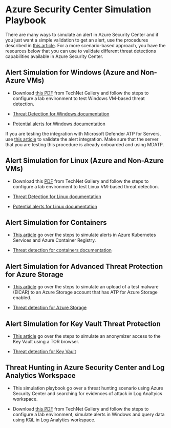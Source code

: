 
# Azure Security Center Simulation Playbook

There are many ways to simulate an alert in Azure Security Center and if you just want a simple validation to get an alert, use the procedures described in [this article](https://docs.microsoft.com/en-us/azure/security-center/security-center-alert-validation). For a more scenario-based approach, you have the resources below that you can use to validate different threat detections capabilities available in Azure Security Center.

## Alert Simulation for Windows (Azure and Non-Azure VMs)

- Download [this PDF](https://gallery.technet.microsoft.com/Azure-Security-Center-f621a046) from TechNet Gallery and follow the steps to configure a lab environment to test Windows VM-based threat detection.

- [Threat Detection for Windows documentation](https://docs.microsoft.com/en-us/azure/security-center/security-center-alerts-iaas#windows-)

- [Potential alerts for Windows documentation](https://docs.microsoft.com/en-us/azure/security-center/alerts-reference#alerts-windows)

If you are testing the integration with Microsoft Defender ATP for Servers, use [this article](https://docs.microsoft.com/en-us/azure/security-center/security-center-wdatp#test-the-feature) to validate the alert integration. Make sure that the server that you are testing this procedure is already onboarded and using MDATP.

## Alert Simulation for Linux (Azure and Non-Azure VMs)

- Download this [PDF](https://gallery.technet.microsoft.com/Azure-Security-Center-0ac8a5ef) from TechNet Gallery and follow the steps to configure a lab environment to test Linux VM-based threat detection.

- [Threat Detection for Linux documentation](https://docs.microsoft.com/en-us/azure/security-center/security-center-alerts-iaas#linux-)

- [Potential alerts for Linux documentation](https://docs.microsoft.com/en-us/azure/security-center/alerts-reference#alerts-linux)


## Alert Simulation for Containers

- [This article](https://techcommunity.microsoft.com/t5/azure-security-center/how-to-demonstrate-the-new-containers-features-in-azure-security/ba-p/1011270) go over the steps to simulate alerts in Azure Kubernetes Services and Azure Container Registry.

- [Threat detection for containers documentation](https://docs.microsoft.com/en-us/azure/security-center/security-center-alerts-compute#azure-containers-)


## Alert Simulation for Advanced Threat Protection for Azure Storage

- [This article](https://techcommunity.microsoft.com/t5/azure-security-center/validating-atp-for-azure-storage-detections-in-azure-security/ba-p/1068131) go over the steps to simulate an upload of a test malware (EICAR) to an Azure Storage account that has ATP for Azure Storage enabled.

- [Threat detection for Azure Storage](https://docs.microsoft.com/en-us/azure/security-center/security-center-alerts-data-services#azure-storage-)

## Alert Simulation for Key Vault Threat Protection
- [This article](https://techcommunity.microsoft.com/t5/azure-security-center/validating-azure-key-vault-threat-detection-in-azure-security/ba-p/1220336) go over the steps to simulate an anonymizer access to the Key Vault using a TOR browser.

- [Threat detection for Key Vault](https://docs.microsoft.com/en-us/azure/security-center/threat-protection#threat-protection-for-azure-key-vault-preview)

## Threat Hunting in Azure Security Center and Log Analytics Workspace

- This simulation playbook go over a threat hunting scenario using Azure Security Center and searching for evidences of attack in Log Analtyics workspace.

- Download [this PDF](https://gallery.technet.microsoft.com/Azure-Security-Center-549aa7a4) from TechNet Gallery and follow the steps to configure a lab environment, simulate alerts in Windows and query data using KQL in Log Analytics workspace.
